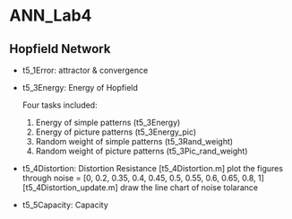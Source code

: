 ANN_Lab4
=======
Hopfield Network
--------------

* t5_1Error: attractor & convergence

* t5_3Energy: Energy of Hopfield

  Four tasks included:
  1. Energy of simple patterns (t5_3Energy)
  2. Energy of picture patterns (t5_3Energy_pic)
  3. Random weight of simple patterns (t5_3Rand_weight)
  4. Random weight of picture patterns (t5_3Pic_rand_weight)

* t5_4Distortion: Distortion Resistance
    [t5_4Distortion.m] plot the figures through noise = [0, 0.2, 0.35, 0.4, 0.45, 0.5, 0.55, 0.6, 0.65, 0.8, 1]
    [t5_4Distortion_update.m] draw the line chart of noise tolarance

* t5_5Capacity: Capacity
